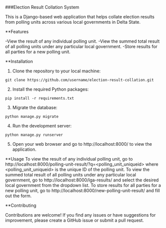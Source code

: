 ###Election Result Collation System

This is a Django-based web application that helps collate election results from polling units across various local governments in Delta State.


**Features

-View the result of any individual polling unit.
-View the summed total result of all polling units under any particular local government.
-Store results for all parties for a new polling unit.


**Installation

1. Clone the repository to your local machine:
```
git clone https://github.com/username/election-result-collation.git
```

2. Install the required Python packages:
```
pip install -r requirements.txt
```

3. Migrate the database:
```
python manage.py migrate
```

4. Run the development server:
```
python manage.py runserver
```

5. Open your web browser and go to http://localhost:8000/ to view the application.


**Usage
To view the result of any individual polling unit, go to http://localhost:8000/polling-unit-result/?q=<polling_unit_uniqueid> where <polling_unit_uniqueid> is the unique ID of the polling unit.
To view the summed total result of all polling units under any particular local government, go to http://localhost:8000/lga-results/ and select the desired local government from the dropdown list.
To store results for all parties for a new polling unit, go to http://localhost:8000/new-polling-unit-result/ and fill out the form.


**Contributing

Contributions are welcome! If you find any issues or have suggestions for improvement, please create a GitHub issue or submit a pull request.